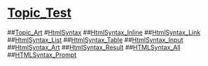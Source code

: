 # [Topic_Test](Topic_Test.md) 

##[Topic_Art](Topic_Art.md)
#[HtmlSyntax](HtmlSyntax.md)
##[HtmlSyntax_Inline](HtmlSyntax_Inline.md)
##[HtmlSyntax_Link](HtmlSyntax_Link.md)
##[HtmlSyntax_List](HtmlSyntax_List.md)
##[HtmlSyntax_Table](HtmlSyntax_Table.md)
##[HtmlSyntax_Input](HtmlSyntax_Input.md)
##[HtmlSyntax_Art](HtmlSyntax_Art.md)
##[HtmlSyntax_Result](HtmlSyntax_Result.md)
##[HTMLSyntax_All](HTMLSyntax_All.md)
##[HTMLSyntax_Prompt](HTMLSyntax_Prompt.md)